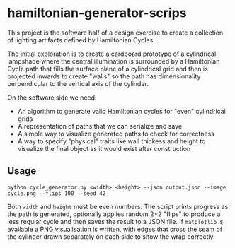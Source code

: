 # hamiltonian-generator-scrips


This project is the software half of a design exercise to create a collection of lighting artifacts defined by Hamiltonian Cycles.

The initial exploration is to create a cardboard prototype of a cylindrical lampshade where the central illumination is surrounded by a Hamiltonian Cycle path that fills the surface plane of a cylindrical grid and then is projected inwards to create "walls" so the path has dimensionality perpendicular to the vertical axis of the cylinder.

On the software side we need:

- An algorithm to generate valid Hamiltonian cycles for "even" cylindrical grids
- A representation of paths that we can serialize and save
- A simple way to visualize generated paths to check for correctness
- A way to specify "physical" traits like wall thickess and height to visualize the final object as it would exist after construction


## Usage

```
python cycle_generator.py <width> <height> --json output.json --image cycle.png --flips 100 --seed 42
```

Both `width` and `height` must be even numbers. The script prints progress as the path is generated,
optionally applies random 2×2 "flips" to produce a less regular cycle and then saves the result to a
JSON file. If `matplotlib` is available a PNG visualisation is written, with edges that cross the
seam of the cylinder drawn separately on each side to show the wrap correctly.
